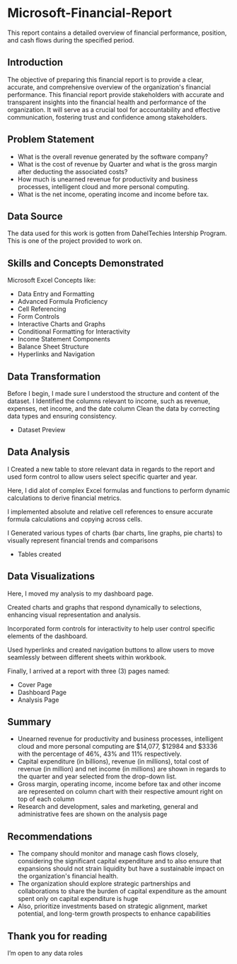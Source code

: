 # Microsoft-Financial-Report
This report contains a detailed overview of financial performance, position, and cash flows during the specified period.

## Introduction
The objective of preparing this financial report is to provide a clear, accurate, and comprehensive overview of the organization's financial performance. This financial report provide stakeholders with accurate and transparent insights into the financial health and performance of the organization. It will serve as a crucial tool for accountability and effective communication, fostering trust and confidence among stakeholders.

## Problem Statement
* What is the overall revenue generated by the software company?
* What is the cost of revenue by Quarter and what is the gross margin after deducting the associated costs?
* How much is unearned revenue for productivity and business processes, intelligent cloud and more personal computing.
* What is the net income, operating income and income before tax.

## Data Source
The data used for this work is gotten from DahelTechies Intership Program. This is one of the project provided to work on. 

## Skills and Concepts Demonstrated
Microsoft Excel Concepts like:
* Data Entry and Formatting
* Advanced Formula Proficiency
* Cell Referencing
* Form Controls
* Interactive Charts and Graphs
* Conditional Formatting for Interactivity
* Income Statement Components
* Balance Sheet Structure
* Hyperlinks and Navigation


## Data Transformation
Before I begin, I made sure I understood the structure and content of the dataset. I Identified the columns relevant to income, such as revenue, expenses, net income, and the date column
Clean the data by correcting data types and ensuring consistency.

* Dataset Preview


 ## Data Analysis
I Created a new table to store relevant data in regards to the report and used form control to allow users select specific quarter and year.

Here, I did alot of complex Excel formulas and functions to perform dynamic calculations to derive financial metrics.

I implemented absolute and relative cell references to ensure accurate formula calculations and copying across cells.

I Generated various types of charts (bar charts, line graphs, pie charts) to visually represent financial trends and comparisons

* Tables created

  
## Data Visualizations
Here, I moved my analysis to my dashboard page.

Created charts and graphs that respond dynamically to selections, enhancing visual representation and analysis.

Incorporated form controls for interactivity to help user control specific elements of the dashboard.

Used hyperlinks and created navigation buttons to allow users to move seamlessly between different sheets within workbook.

Finally, I arrived at a report with three (3) pages named:
* Cover Page
* Dashboard Page 
* Analysis Page

## Summary
* Unearned revenue for productivity and business processes, intelligent cloud and more personal computing are $14,077, $12984 and $3336 with the percentage of 46%, 43% and 11% respectively.
* Capital expenditure (in billions), revenue (in millions), total cost of revenue (in million) and net income (in millions) are shown in regards to the quarter and year selected from the drop-down list.
* Gross margin, operating income, income before tax and other income are represented on column chart with their respective amount right on top of each column
* Research and development, sales and marketing, general and administrative fees are shown on the analysis page

## Recommendations
* The company should monitor and manage cash flows closely, considering the significant capital expenditure and to also ensure that expansions should not strain liquidity but have a sustainable impact on the organization's financial health.
* The organization should explore strategic partnerships and collaborations to share the burden of capital expenditure as the amount spent only on capital expenditure is huge 
* Also, prioritize investments based on strategic alignment, market potential, and long-term growth prospects to enhance capabilities

## Thank you for reading
I’m open to any data roles

